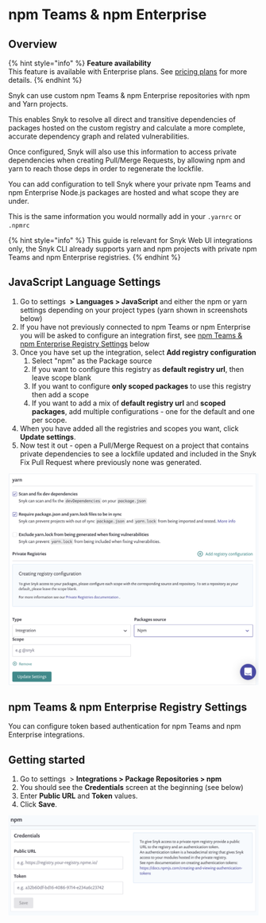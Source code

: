 # npm Teams & npm Enterprise

## O**verview**

{% hint style="info" %}
**Feature availability**\
This feature is available with Enterprise plans. See [pricing plans](https://snyk.io/plans/) for more details.
{% endhint %}

Snyk can use custom npm Teams & npm Enterprise repositories with npm and Yarn projects.

This enables Snyk to resolve all direct and transitive dependencies of packages hosted on the custom registry and calculate a more complete, accurate dependency graph and related vulnerabilities.

Once configured, Snyk will also use this information to access private dependencies when creating Pull/Merge Requests, by allowing npm and yarn to reach those deps in order to regenerate the lockfile.

You can add configuration to tell Snyk where your private npm Teams and npm Enterprise Node.js packages are hosted and what scope they are under.

This is the same information you would normally add in your `.yarnrc` or `.npmrc`

{% hint style="info" %}
This guide is relevant for Snyk Web UI integrations only, the Snyk CLI already supports yarn and npm projects with private npm Teams and npm Enterprise registries.
{% endhint %}

## JavaScript Language Settings

1. Go to settings <img src="../../.gitbook/assets/cog_icon.png" alt="" data-size="line"> **> Languages > JavaScript** and either the npm or yarn settings depending on your project types (yarn shown in screenshots below)
2. If you have not previously connected to npm Teams or npm Enterprise you will be asked to configure an integration first, see [npm Teams & npm Enterprise Registry Settings](npm-teams-and-npm-enterprise-for-npms.md) below
3. Once you have set up the integration, select **Add registry configuration**
   1. Select "npm" as the Package source
   2. If you want to configure this registry as **default registry url**, then leave scope blank
   3. If you want to configure **only scoped packages** to use this registry then add a scope
   4. If you want to add a mix of **default registry url** and **scoped packages**, add multiple configurations - one for the default and one per scope.
4. When you have added all the registries and scopes you want, click **Update settings**.
5. Now test it out - open a Pull/Merge Request on a project that contains private dependencies to see a lockfile updated and included in the Snyk Fix Pull Request where previously none was generated.

![](<../../.gitbook/assets/image (34) (1) (1) (1) (1) (1) (1) (1) (1) (1) (1) (1) (1) (1) (1) (1) (1) (1) (1) (1) (1) (1) (1) (1) (1) (1) (1) (1) (1) (2) (1).png>)

## npm Teams & npm Enterprise Registry Settings

You can configure token based authentication for npm Teams and npm Enterprise integrations.

## Getting started

1. Go to settings <img src="../../.gitbook/assets/cog_icon.png" alt="" data-size="line"> > **Integrations > Package Repositories > npm**
2. You should see the **Credentials** screen at the beginning (see below)
3. Enter **Public URL** and **Token** values.
4. Click **Save**.

![](<../../.gitbook/assets/image (35) (1) (1) (1) (1) (1) (1) (1) (1) (1) (1) (1) (1) (1) (1) (1) (1) (1) (1) (1) (1) (1) (1) (1) (1) (1) (1) (1) (1) (1) (1).png>)

